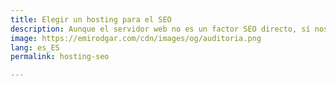 ```yaml
---
title: Elegir un hosting para el SEO
description: Aunque el servidor web no es un factor SEO directo, sí nos ayudará a 
image: https://emirodgar.com/cdn/images/og/auditoria.png
lang: es_ES
permalink: hosting-seo

---
```


<!--stackedit_data:
eyJoaXN0b3J5IjpbLTgwMzQ3NDA2OF19
-->